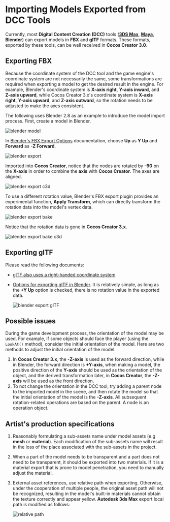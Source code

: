 # Importing Models Exported from DCC Tools

Currently, most __Digital Content Creation (DCC)__ tools ([__3DS Max__](max-export-fbx.md), [__Maya__](maya-export-fbx.md), __Blender__) can export models in __FBX__ and __glTF__ formats. These formats, exported by these tools, can be well received in __Cocos Creator 3.0__.

## Exporting FBX

Because the coordinate system of the DCC tool and the game engine's coordinate system are not necessarily the same, some transformations are required when exporting a model to get the desired result in the engine. For example, Blender's coordinate system is __X-axis right__, __Y-axis inward__, and __Z-axis upward__, while Cocos Creator 3.x's coordinate system is __X-axis right__, __Y-axis upward__, and __Z-axis outward__, so the rotation needs to be adjusted to make the axes consistent.

The following uses Blender 2.8 as an example to introduce the model import process. First, create a model in Blender.

![blender model](./mesh/blender_model.png)

In [Blender's FBX Export Options](https://docs.blender.org/manual/en/2.80/addons/io_scene_fbx.html) documentation, choose __Up__ as __Y Up__ and __Forward__ as __-Z Forward__.

![blender export](./mesh/blender_export_fbx_1.png)

Imported into __Cocos Creator__, notice that the nodes are rotated by __-90__ on the __X-axis__ in order to combine the __axis__ with __Cocos Creator__. The axes are aligned.

![blender export c3d](./mesh/blender_model_c3d.png)

To use a different rotation value, Blender's FBX export plugin provides an experimental function, __Apply Transform__, which can directly transform the rotation data into the model's vertex data.

![blender export bake](./mesh/blender_export_bake.png)

Notice that the rotation data is gone in __Cocos Creator 3.x__.

![blender export bake c3d](./mesh/blender_model_bake_c3d.png)

## Exporting glTF

Please read the following documents:

- [glTF also uses a right-handed coordinate system](https://github.com/KhronosGroup/glTF/tree/master/specification/2.0#coordinate-system-and-units)
- [Options for exporting glTF in Blender](https://docs.blender.org/manual/en/2.80/addons/io_scene_gltf2.html). It is relatively simple, as long as the __+Y Up__ option is checked, there is no rotation value in the exported data.

  ![blender export glTF](./mesh/blender_export_gltf.png)

## Possible issues

During the game development process, the orientation of the model may be used. For example, if some objects should face the player (using the `LookAt()` method), consider the initial orientation of the model. Here are two methods to adjust the initial orientation of the model.

1. In __Cocos Creator 3.x__, the __-Z-axis__ is used as the forward direction, while in Blender, the forward direction is __+Y-axis__, when making a model, the positive direction of the __Y-axis__ should be used as the orientation of the object, and the derived transformation later, in __Cocos Creator__, the __-Z-axis__ will be used as the front direction.
2. To not change the orientation in the DCC tool, try adding a parent node to the imported model in the scene, and then rotate the model so that the initial orientation of the model is the __-Z-axis__. All subsequent rotation-related operations are based on the parent. A node is an operation object.

## Artist's production specifications

1. Reasonably formulating a sub-assets name under model assets (e.g __mesh__ or __material__). Each modification of the sub-assets name will result in the loss of the place associated with the sub-assets in the project.

2. When a part of the model needs to be transparent and a part does not need to be transparent, it should be exported into two materials. If it is a material export that is prone to model penetration, you need to manually adjust the material.

3. External asset references, use relative path when exporting. Otherwise, under the cooperation of multiple people, the original asset path will not be recognized, resulting in the model's built-in materials cannot obtain the texture correctly and appear yellow. __Autodesk 3ds Max__ export local path is modified as follows:

    ![relative path](./mesh/relative_path.png)
